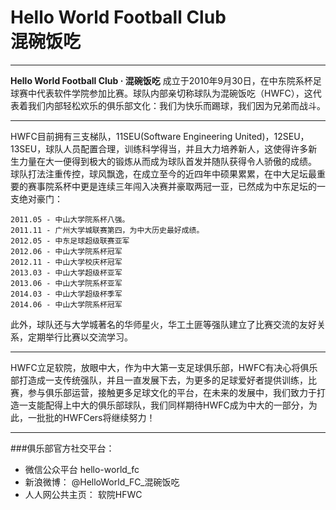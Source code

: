 Hello World Football Club<br/>混碗饭吃
=============

-------------------

**Hello World Football Club · 混碗饭吃** 成立于2010年9月30日，在中东院系杯足球赛中代表软件学院参加比赛。球队内部亲切称球队为混碗饭吃（HWFC），这代表着我们内部轻松欢乐的俱乐部文化：我们为快乐而踢球，我们因为兄弟而战斗。

-------------------------


HWFC目前拥有三支梯队，11SEU(Software Engineering United)，12SEU，13SEU，球队人员配置合理，训练科学得当，并且大力培养新人，这使得许多新生力量在大一便得到极大的锻炼从而成为球队首发并随队获得令人骄傲的成绩。<br/>球队打法注重传控，球风飘逸，在成立至今的近四年中硕果累累，在中大足坛最重要的赛事院系杯中更是连续三年闯入决赛并豪取两冠一亚，已然成为中东足坛的一支绝对豪门：

	2011.05 - 中山大学院系杯八强。
	2011.11 - 广州大学城联赛第四，为中大历史最好成绩。
	2012.05 - 中东足球超级联赛亚军
	2012.06 - 中山大学院系杯冠军
	2012.11 - 中山大学校庆杯冠军
	2013.03 - 中山大学超级杯亚军
	2013.06 - 中山大学院系杯亚军
	2014.03 - 中山大学超级杯季军
	2014.06 - 中山大学院系杯冠军

此外，球队还与大学城著名的华师星火，华工土匪等强队建立了比赛交流的友好关系，定期举行比赛以交流学习。

----------------------------------------

HWFC立足软院，放眼中大，作为中大第一支足球俱乐部，HWFC有决心将俱乐部打造成一支传统强队，并且一直发展下去，为更多的足球爱好者提供训练，比赛，参与俱乐部运营，接触更多足球文化的平台，在未来的发展中，我们致力于打造一支能配得上中大的俱乐部球队，我们同样期待HWFC成为中大的一部分，为此，一批批的HWFCers将继续努力！

-----------------------------------------
###俱乐部官方社交平台：
- 微信公众平台      hello-world_fc
- 新浪微博：        @HelloWorld_FC_混碗饭吃
- 人人网公共主页：  软院HFWC